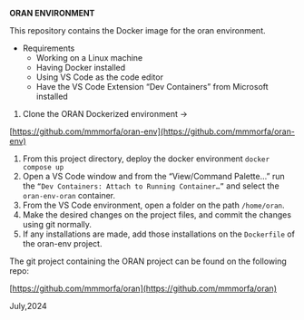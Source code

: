 **ORAN ENVIRONMENT**

This repository contains the Docker image for the oran environment.

- Requirements
    - Working on a Linux machine
    - Having Docker installed
    - Using VS Code as the code editor
    - Have the VS Code Extension “Dev Containers” from Microsoft installed

1. Clone the ORAN Dockerized environment →

[https://github.com/mmmorfa/oran-env](https://github.com/mmmorfa/oran-env)

1. From this project directory, deploy the docker environment `docker compose up`
2. Open a VS Code window and from the “View/Command Palette…” run the `“Dev Containers: Attach to Running Container…”` and select the `oran-env-oran` container.
3. From the VS Code environment, open a folder on the path `/home/oran`.
4. Make the desired changes on the project files, and commit the changes using git normally.
5. If any installations are made, add those installations on the `Dockerfile` of the oran-env project.

The git project containing the ORAN project can be found on the following repo: 

[https://github.com/mmmorfa/oran](https://github.com/mmmorfa/oran)


July,2024